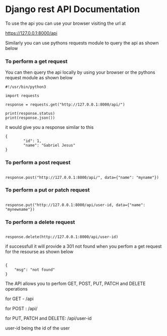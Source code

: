 # Django rest API Documentation

To use the api you can use your browser visiting the url at

https://127.0.0.1:8000/api

Similarly you can use pythons requests module to query the api as shown below

### To perform a get request

You can then query the api locally by using your browser or the pythons request module as shown below

```
#!/usr/bin/python3

import requests

response = requests.get("http://127.0.0.1:8000/api/")

print(response.status)
print(response.json())

```
it would give you a response similar to this

```
{
        "id": 1,
        "name": "Gabriel Jesus"
}

```

### To perform a post request

```

response.post("http://127.0.0.1:8000/api/", data={"name": "myname"})

```

### To perform a put or patch request

```

response.put("http://127.0.0.1:8000/api/user-id, data={"name": "mynewname"})

```

### To perform a delete request

```

response.delete(http://127.0.0.1:8000/api/user-id)

```

if successfull it will provide a 301 not found when you perfom a get request for the resourse as shown below

```

{
    "msg": "not found"
}
```

The API allows you to perfom GET, POST, PUT, PATCH and DELETE operations

for GET - /api

for POST : /api/

for PUT, PATCH and DELETE: /api/user-id

user-id being the id of the user







